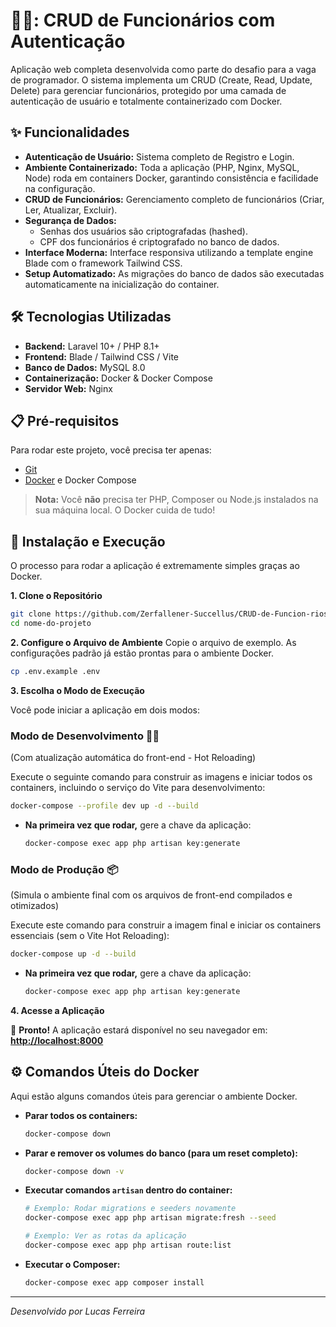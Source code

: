 
# 👨‍💻: CRUD de Funcionários com Autenticação

Aplicação web completa desenvolvida como parte do desafio para a vaga de programador. O sistema implementa um CRUD (Create, Read, Update, Delete) para gerenciar funcionários, protegido por uma camada de autenticação de usuário e totalmente containerizado com Docker.


## ✨ Funcionalidades

  * **Autenticação de Usuário:** Sistema completo de Registro e Login.
  * **Ambiente Containerizado:** Toda a aplicação (PHP, Nginx, MySQL, Node) roda em containers Docker, garantindo consistência e facilidade na configuração.
  * **CRUD de Funcionários:** Gerenciamento completo de funcionários (Criar, Ler, Atualizar, Excluir).
  * **Segurança de Dados:**
      * Senhas dos usuários são criptografadas (hashed).
      * CPF dos funcionários é criptografado no banco de dados.
  * **Interface Moderna:** Interface responsiva utilizando a template engine Blade com o framework Tailwind CSS.
  * **Setup Automatizado:** As migrações do banco de dados são executadas automaticamente na inicialização do container.

## 🛠️ Tecnologias Utilizadas

  * **Backend:** Laravel 10+ / PHP 8.1+
  * **Frontend:** Blade / Tailwind CSS / Vite
  * **Banco de Dados:** MySQL 8.0
  * **Containerização:** Docker & Docker Compose
  * **Servidor Web:** Nginx

## 📋 Pré-requisitos

Para rodar este projeto, você precisa ter apenas:

  * [Git](https://git-scm.com/)
  * [Docker](https://www.docker.com/products/docker-desktop/) e Docker Compose

> **Nota:** Você **não** precisa ter PHP, Composer ou Node.js instalados na sua máquina local. O Docker cuida de tudo\!

## 🚀 Instalação e Execução

O processo para rodar a aplicação é extremamente simples graças ao Docker.

**1. Clone o Repositório**

```bash
git clone https://github.com/Zerfallener-Succellus/CRUD-de-Funcion-rios-com-Autentica-o-PHP
cd nome-do-projeto
```

**2. Configure o Arquivo de Ambiente**
Copie o arquivo de exemplo. As configurações padrão já estão prontas para o ambiente Docker.

```bash
cp .env.example .env
```

**3. Escolha o Modo de Execução**

Você pode iniciar a aplicação em dois modos:

### Modo de Desenvolvimento 👩‍💻

(Com atualização automática do front-end - Hot Reloading)

Execute o seguinte comando para construir as imagens e iniciar todos os containers, incluindo o serviço do Vite para desenvolvimento:

```bash
docker-compose --profile dev up -d --build
```

  * **Na primeira vez que rodar,** gere a chave da aplicação:
    ```bash
    docker-compose exec app php artisan key:generate
    ```

### Modo de Produção 📦

(Simula o ambiente final com os arquivos de front-end compilados e otimizados)

Execute este comando para construir a imagem final e iniciar os containers essenciais (sem o Vite Hot Reloading):

```bash
docker-compose up -d --build
```

  * **Na primeira vez que rodar,** gere a chave da aplicação:
    ```bash
    docker-compose exec app php artisan key:generate
    ```

**4. Acesse a Aplicação**

🎉 **Pronto\!** A aplicação estará disponível no seu navegador em: **[http://localhost:8000](https://www.google.com/search?q=http://localhost:8000)**

## ⚙️ Comandos Úteis do Docker

Aqui estão alguns comandos úteis para gerenciar o ambiente Docker.

  * **Parar todos os containers:**

    ```bash
    docker-compose down
    ```

  * **Parar e remover os volumes do banco (para um reset completo):**

    ```bash
    docker-compose down -v
    ```

  * **Executar comandos `artisan` dentro do container:**

    ```bash
    # Exemplo: Rodar migrations e seeders novamente
    docker-compose exec app php artisan migrate:fresh --seed

    # Exemplo: Ver as rotas da aplicação
    docker-compose exec app php artisan route:list
    ```

  * **Executar o Composer:**

    ```bash
    docker-compose exec app composer install
    ```

-----

*Desenvolvido por Lucas Ferreira*